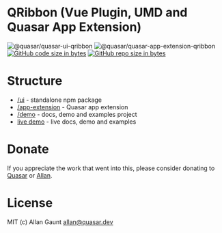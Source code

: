 QRibbon (Vue Plugin, UMD and Quasar App Extension)
===

![@quasar/quasar-ui-qribbon](https://img.shields.io/npm/v/@quasar/quasar-ui-qribbon.svg?label=@quasar/quasar-ui-qribbon)
![@quasar/quasar-app-extension-qribbon](https://img.shields.io/npm/v/@quasar/quasar-app-extension-qribbon.svg?label=@quasar/quasar-app-extension-qribbon)
[![GitHub code size in bytes](https://img.shields.io/github/languages/code-size/quasarframework/quasar-ui-qribbon.svg)]()
[![GitHub repo size in bytes](https://img.shields.io/github/repo-size/quasarframework/quasar-ui-qribbon.svg)]()

# Structure

* [/ui](ui) - standalone npm package
* [/app-extension](app-extension) - Quasar app extension
* [/demo](demo) - docs, demo and examples project
* [live demo](https://quasarframework.github.io/quasar-ui-qribbon/docs) - live docs, demo and examples

# Donate
If you appreciate the work that went into this, please consider donating to [Quasar](https://donate.quasar.dev) or [Allan](https://github.com/sponsors/webnoob).

# License
MIT (c) Allan Gaunt <allan@quasar.dev>
